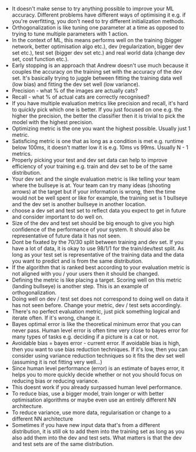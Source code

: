 - It doesn't make sense to try anything possible to improve your ML accuracy. Different problems have different ways of optimising it e.g. if you're overfitting, you don't need to try different initialization methods.
- Orthogonalization is like tuning one parameter at a time as opposed to trying to tune multiple parameters with 1 action.
- In the context of ML, this means performs well on the training (bigger network, better optimisation algo etc.), dev (regularization, bigger dev set etc.), test set (bigger dev set etc.) and real world data (change dev set, cost function etc.).
- Early stopping is an approach that Andrew doesn't use much because it couples the accuracy on the training set with the accuracy of the dev set. It's basically trying to juggle between fitting the training data well (low bias) and fitting the dev set well (low variance).
- Precision - what % of the images are actually cats?
- Recall - what % of actual cats are correctly recognised?
- If you have multiple evaluation metrics like precision and recall, it's hard to quickly pick which one is better. If you just focused on one e.g. the higher the precision, the better the classifier then it is trivial to pick the model with the highest precision.
- Optimizing metric is the one you want the highest possible. Usually just 1 metric.
- Satisficing metric is one that as long as a condition is met e.g. runtime below 100ms, it doesn't matter low it is e.g. 10ms vs 99ms. Usually N - 1 metrics.
- Properly picking your test and dev set data can help to improve efficiency of your training e.g. train and dev set to be of the same distribution.
- Your dev set and the single evaluation metric is like telling your team where the bullseye is at. Your team can try many ideas (shooting arrows) at the target but if your information is wrong, then the time would not be well spent or like for example, the training set is 1 bullseye and the dev set is another bullseye in another location.
- choose a dev set and test set to reflect data you expect to get in future and consider important to do well on.
- Size of the dev and test set should be big enough to give you high confidence of the performance of your system. It should also be representative of future data it has not seen.
- Dont be fixated by the 70/30 split between training and dev set. If you have a lot of data, it is okay to use 98/1/1 for the train/dev/test split. As long as your test set is representative of the training data and the data you want to predict and is from the same distribution.
- If the algorithm that is ranked best according to your evaluation metric is not aligned with you / your users then it should be changed.
- Defining the metric is like placing a target. Scoring well on this metric (landing bullseye) is another step. This is an example of orthogonalization.
- Doing well on dev / test set does not correspond to doing well on data it has not seen before. Change your metric, dev / test sets accordingly.
- There's no perfect evaluation metric, just pick something logical and iterate often. If it's wrong, change it.
- Bayes optimal error is like the theoretical minimum error that you can never pass. Human level error is often time very close to bayes error for many types of tasks e.g. deciding if a picture is a cat or not.
- Avoidable bias = bayes error - current error. If avoidable bias is high, then you want to use bias reduction techniques. If it's low, then you can consider using variance reduction techniques so it fits the dev set well (assuming it is not fitting very well...)
- Since human level performance (error) is an estimate of bayes error, it helps you to more quickly decide whether or not you should focus on reducing bias or reducing variance.
- This doesnt work if you already surpassed human level performance.
- To reduce bias, use a bigger model, train longer or with better optimisation algorithms or maybe even use an entirely different NN architecture.
- To reduce variance, use more data, regularisation or change to a different NN architecture
- Sometimes if you have new input data that's from a different distribution, it is still ok to add them into the training set as long as you also add them into the dev and test sets. What matters is that the dev and test sets are of the same distribution.